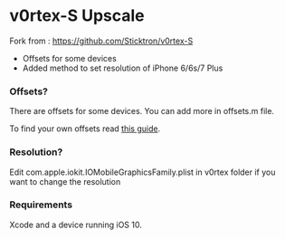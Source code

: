 

# v0rtex-S Upscale

Fork from : https://github.com/Sticktron/v0rtex-S

- Offsets for some devices
- Added method to set resolution of iPhone 6/6s/7 Plus



### Offsets?

There are offsets for some devices. You can add more in offsets.m file.

To find your own offsets read [this guide](https://gist.github.com/uroboro/5b2b2b2aa1793132c4e91826ce844957).


### Resolution?

Edit com.apple.iokit.IOMobileGraphicsFamily.plist in v0rtex folder if you want to change the resolution


### Requirements

Xcode and a device running iOS 10.
